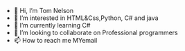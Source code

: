 - 👋 Hi, I’m Tom Nelson
- 👀 I’m interested in HTML&Css,Python, C# and java
- 🌱 I’m currently learning C#
- 💞️ I’m looking to collaborate on Professional programmers
- 📫 How to reach me MYemail

<!---
Shyboy1Run/Shyboy1Run is a ✨ special ✨ repository because its `README.md` (this file) appears on your GitHub profile.
You can click the Preview link to take a look at your changes.
--->
